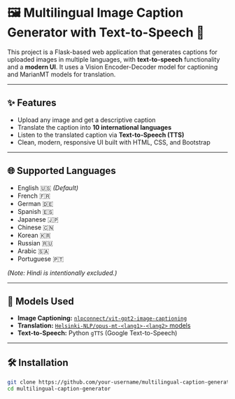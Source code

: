 # 🖼️ Multilingual Image Caption Generator with Text-to-Speech 🎤

This project is a Flask-based web application that generates captions for uploaded images in multiple languages, with **text-to-speech** functionality and a **modern UI**. It uses a Vision Encoder-Decoder model for captioning and MarianMT models for translation.

---

## ✨ Features

- Upload any image and get a descriptive caption
- Translate the caption into **10 international languages**
- Listen to the translated caption via **Text-to-Speech (TTS)**
- Clean, modern, responsive UI built with HTML, CSS, and Bootstrap

---

## 🌐 Supported Languages

- English 🇺🇸 *(Default)*
- French 🇫🇷
- German 🇩🇪
- Spanish 🇪🇸
- Japanese 🇯🇵
- Chinese 🇨🇳
- Korean 🇰🇷
- Russian 🇷🇺
- Arabic 🇸🇦
- Portuguese 🇵🇹

*(Note: Hindi is intentionally excluded.)*

---

## 🧠 Models Used

- **Image Captioning:** [`nlpconnect/vit-gpt2-image-captioning`](https://huggingface.co/nlpconnect/vit-gpt2-image-captioning)
- **Translation:** [`Helsinki-NLP/opus-mt-<lang1>-<lang2>` models](https://huggingface.co/Helsinki-NLP)
- **Text-to-Speech:** Python `gTTS` (Google Text-to-Speech)

---

## 🛠️ Installation

```bash
git clone https://github.com/your-username/multilingual-caption-generator.git
cd multilingual-caption-generator
